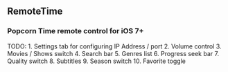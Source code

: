 ## RemoteTime
### Popcorn Time remote control for iOS 7+

TODO:
    1. Settings tab for configuring IP Address / port
    2. Volume control
    3. Movies / Shows switch
    4. Search bar
    5. Genres list
    6. Progress seek bar
    7. Quality switch
    8. Subtitles
    9. Season switch
    10. Favorite toggle
    